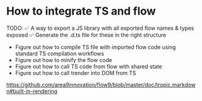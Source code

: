 # How to integrate TS and flow

TODO:
✅ A way to export a JS library with all exported flow names & types exposed
✅ Generate the .d.ts file for these in the right structure
- Figure out how to compile TS file with imported flow code using standard TS compilation workflows
- Figure out how to minify the flow code
- Figure out how to call TS code from flow with shared state
- Figure out how to call trender into DOM from TS

https://github.com/area9innovation/flow9/blob/master/doc/tropic.markdown#built-in-rendering

